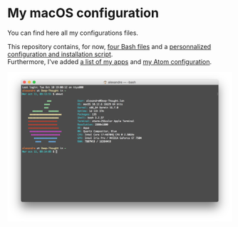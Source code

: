 # My macOS configuration

You can find here all my configurations files.  

This repository contains, for now, [four Bash files](Configurations/Bash/Readme.md) and a [personnalized configuration and installation script](Installation%20script/).  
Furthermore, I've added [a list of my apps](Configurations/MacApps.md) and [my Atom configuration](Configurations/Atom/Atom.md).

![My config](https://github.com/Harchytekt/about/blob/master/about.png "My config")
